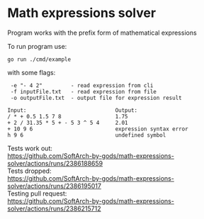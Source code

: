 # Math expressions solver
Program works with the prefix form of mathematical expressions  

To run program use:
```
go run ./cmd/example
```
with some flags:
```
 -e "- 4 2"         - read expression from cli
 -f inputFile.txt   - read expression from file
 -o outputFile.txt  - output file for expression result
```

```
Input:                            Output:
/ * + 0.5 1.5 7 8                 1.75
+ 2 / 31.35 * 5 + - 5 3 ^ 5 4     2.01
+ 10 9 6                          expression syntax error
h 9 6                             undefined symbol
```

Tests work out:  
https://github.com/SoftArch-by-gods/math-expressions-solver/actions/runs/2386188659  
Tests dropped:  
https://github.com/SoftArch-by-gods/math-expressions-solver/actions/runs/2386195017  
Testing pull request:  
https://github.com/SoftArch-by-gods/math-expressions-solver/actions/runs/2386215712
